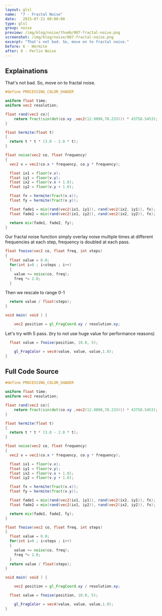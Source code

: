 ```yaml
---
layout: glsl
name:  "7 - Fractal Noise"
date:   2015-07-21 00:00:00
type: glsl
group: noise
preview: /img/blog/noise/thumb/007-fractal-noise.png
screenshot: /img/blog/noise/007-fractal-noise.png
excerpt: "That's not bad. So, move on to fractal noise."
before: 6 - Hermite
after: 8 - Perlin Noise
---
```

## Explainations

That's not bad. So, move on to fractal noise.

``` glsl
#define PROCESSING_COLOR_SHADER

uniform float time;
uniform vec2 resolution;

float rand(vec2 co){
    return fract(sin(dot(co.xy ,vec2(12.9898,78.233))) * 43758.5453);
}

float hermite(float t)
{
  return t * t * (3.0 - 2.0 * t);
}

float noise(vec2 co, float frequency)
{
  vec2 v = vec2(co.x * frequency, co.y * frequency);

  float ix1 = floor(v.x);
  float iy1 = floor(v.y);
  float ix2 = floor(v.x + 1.0);
  float iy2 = floor(v.y + 1.0);

  float fx = hermite(fract(v.x));
  float fy = hermite(fract(v.y));

  float fade1 = mix(rand(vec2(ix1, iy1)), rand(vec2(ix2, iy1)), fx);
  float fade2 = mix(rand(vec2(ix1, iy2)), rand(vec2(ix2, iy2)), fx);

  return mix(fade1, fade2, fy);
}

```

Our fractal noise function simply overlay noise multiple times at different frequencies
at each step, frequency is doubled at each pass.

``` glsl
float fnoise(vec2 co, float freq, int steps)
{
  float value = 0.0;
  for(int i=0 ; i<steps ; i++)
  {
    value += noise(co, freq);
    freq *= 2.0;
  }
```

Then we rescale to range 0-1

``` glsl
  return value / float(steps);
}

void main( void ) {

	vec2 position = gl_FragCoord.xy / resolution.xy;

```

Let's try with 5 pass. (try to not use huge value for performance reasons)

``` glsl
  float value = fnoise(position, 10.0, 5);

	gl_FragColor = vec4(value, value, value,1.0);
}
```


## Full Code Source

``` glsl
#define PROCESSING_COLOR_SHADER

uniform float time;
uniform vec2 resolution;

float rand(vec2 co){
    return fract(sin(dot(co.xy ,vec2(12.9898,78.233))) * 43758.5453);
}

float hermite(float t)
{
  return t * t * (3.0 - 2.0 * t);
}

float noise(vec2 co, float frequency)
{
  vec2 v = vec2(co.x * frequency, co.y * frequency);

  float ix1 = floor(v.x);
  float iy1 = floor(v.y);
  float ix2 = floor(v.x + 1.0);
  float iy2 = floor(v.y + 1.0);

  float fx = hermite(fract(v.x));
  float fy = hermite(fract(v.y));

  float fade1 = mix(rand(vec2(ix1, iy1)), rand(vec2(ix2, iy1)), fx);
  float fade2 = mix(rand(vec2(ix1, iy2)), rand(vec2(ix2, iy2)), fx);

  return mix(fade1, fade2, fy);
}

float fnoise(vec2 co, float freq, int steps)
{
  float value = 0.0;
  for(int i=0 ; i<steps ; i++)
  {
    value += noise(co, freq);
    freq *= 2.0;
  }
  return value / float(steps);
}

void main( void ) {

	vec2 position = gl_FragCoord.xy / resolution.xy;

  float value = fnoise(position, 10.0, 5);

	gl_FragColor = vec4(value, value, value,1.0);
}
```